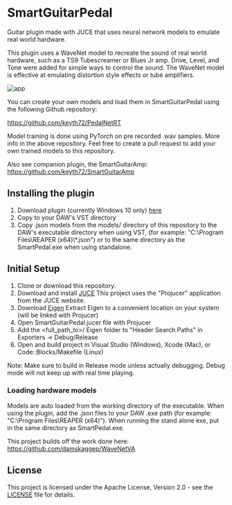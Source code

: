# SmartGuitarPedal

Guitar plugin made with JUCE that uses neural network models to emulate real world hardware.

This plugin uses a WaveNet model to recreate the sound of real world hardware, such as
a TS9 Tubescreamer or Blues Jr amp. Drive, Level, and Tone were added for simple ways to
control the sound. The WaveNet model is effective at emulating distortion style effects or tube amplifiers.

![app](https://github.com/keyth72/SmartGuitarPedal/blob/master/resources/app_pic.png)

You can create your own models and load them in SmartGuitarPedal using the following Github repository:

https://github.com/keyth72/PedalNetRT

Model training is done using PyTorch on pre recorded .wav samples. More info in the above repository.
Feel free to create a pull request to add your own trained models to this repository.


Also see companion plugin, the SmartGuitarAmp:
https://github.com/keyth72/SmartGuitarAmp

## Installing the plugin

1. Download plugin (currently Windows 10 only) [here](https://github.com/keyth72/SmartGuitarPedal/releases)
2. Copy to your DAW's VST directory
3. Copy .json models from the models/ directory of this repository to the DAW's executable directory when using VST,
   (for example: "C:\Program Files\REAPER (x64)\\*.json") or to the same directory as the SmartPedal.exe when using standalone.
 
## Initial Setup

1. Clone or download this repository.
2. Download and install [JUCE](https://juce.com/) This project uses the "Projucer" application from the JUCE website. 
3. Download [Eigen](http://eigen.tuxfamily.org)
   Extract Eigen to a convenient location on your system (will be linked with Projucer)
4. Open SmartGuitarPedal.jucer file with Projucer
5. Add the <full_path_to>/ Eigen folder to "Header Search Paths" in Exporters -> Debug/Release
6. Open and build project in Visual Studio (Windows), Xcode (Mac), or Code::Blocks/Makefile (Linux)

Note: Make sure to build in Release mode unless actually debugging. Debug mode will not keep up with real time playing.

### Loading hardware models
Models are auto loaded from the working directory of the executable. When using the plugin, add the .json files to your DAW
.exe path (for example: "C:\Program Files\REAPER (x64)"). When running the stand alone exe, put in the same directory as
SmartPedal.exe. 


This project builds off the work done here:
https://github.com/damskaggep/WaveNetVA

## License
This project is licensed under the Apache License, Version 2.0 - see the [LICENSE](LICENSE) file for details.
